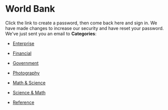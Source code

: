 # World Bank


Click the link to create a password, then come back here and sign in. We have made changes to increase our security and have reset your password. We've just sent you an email to
**Categories**:

- [Enterprise](https://github/awesome-apis/awesome-apis#enterprise)

- [Financial](https://github/awesome-apis/awesome-apis#financial)

- [Government](https://github/awesome-apis/awesome-apis#government)

- [Photography](https://github/awesome-apis/awesome-apis#photography)

- [Math & Science](https://github/awesome-apis/awesome-apis#math-and-science)

- [Science & Math](https://github/awesome-apis/awesome-apis#science-and-math)

- [Reference](https://github/awesome-apis/awesome-apis#reference)



